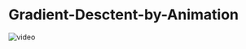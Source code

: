 # Gradient-Desctent-by-Animation
![video](https://github.com/Gaprs/Gradient-Desctent-by-Animation/blob/master/Optimizers.gif)
